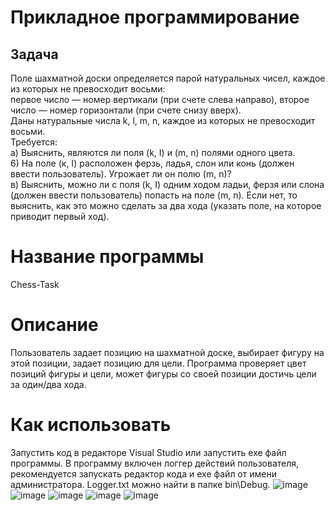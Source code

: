 # Прикладное программирование
## Задача
Поле шахматной доски определяется парой натуральных чисел, каждое из которых не превосходит восьми:  
первое число — номер вертикали (при счете слева направо), второе число — номер горизонтали (при счете снизу вверх).  
Даны натуральные числа k, l, m, n, каждое из которых не превосходит восьми.  
Требуется:  
а) Выяснить, являются ли поля (k, I) и (m, n) полями одного цвета.  
6) На поле (к, I) расположен ферзь, ладья, слон или конь (должен ввести пользователь). Угрожает ли он полю (m, n)?  
в) Выяснить, можно ли с поля (k, I) одним ходом ладьи, ферзя или слона (должен ввести пользователь) попасть на поле (m, n). Если нет, то выяснить, как это можно сделать за два хода (указать поле, на которое приводит первый ход).  
# Название программы
Chess-Task
# Описание
Пользователь задает позицию на шахматной доске, выбирает фигуру на этой позиции, задает позицию для цели. Программа проверяет цвет позиций фигуры и цели,
может фигуры со своей позиции достичь цели за один/два хода.
# Как использовать
Запустить код в редакторе Visual Studio или запустить exe файл программы. В программу включен логгер действий пользователя, рекомендуется запускать редактор кода и exe файл от имени администратора. Logger.txt можно найти в папке bin\Debug.
![image](https://user-images.githubusercontent.com/89938515/200825267-d9f3e970-4435-4944-8ac8-691fe7f2a048.png)
![image](https://user-images.githubusercontent.com/89938515/200827178-57cdeb96-c489-43cc-804f-6f84061efab7.png)
![image](https://user-images.githubusercontent.com/89938515/200827415-f2547479-8158-4a65-9cb5-cf4636c1cd3a.png)
![image](https://user-images.githubusercontent.com/89938515/200827818-f85384b0-917e-4748-9e27-be296af250b7.png)
![image](https://user-images.githubusercontent.com/89938515/200828013-b172d202-60b5-486a-bebf-dc75960b9cca.png)





